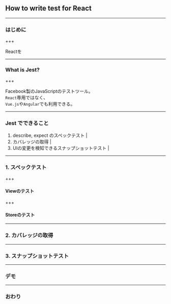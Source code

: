 
## How to write test for React

---

### はじめに

+++

Reactを

---


### What is Jest?


+++

Facebook製のJavaScriptのテストツール。      
`React`専用ではなく、    
`Vue.js`や`Angular`でも利用できる。

---

### Jest でできること

1. describe, expect のスペックテスト |
1. カバレッジの取得 |
1. UIの変更を検知できるスナップショットテスト |

---

### 1. スペックテスト

+++

#### Viewのテスト

+++

#### Storeのテスト

---

### 2. カバレッジの取得


---

### 3. スナップショットテスト

---


### デモ

---

### おわり

